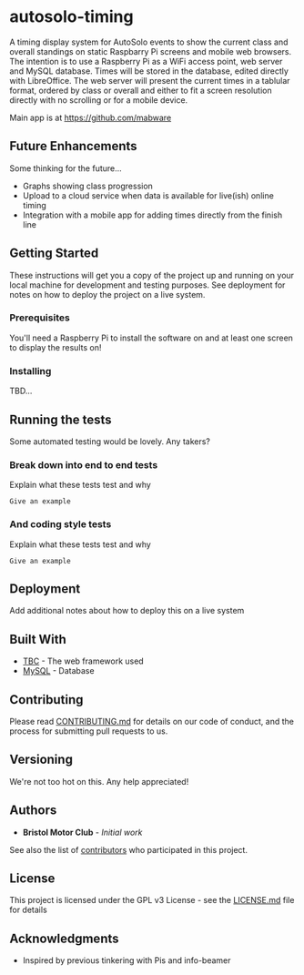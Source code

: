 # autosolo-timing
A timing display system for AutoSolo events to show the current class and overall standings on static Raspbarry Pi screens and mobile web browsers.  The intention is to use a Raspberry Pi as a WiFi access point, web server and MySQL database.  Times will be stored in the database, edited directly with LibreOffice.  The web server will present the current times in a tablular format, ordered by class or overall and either to fit a screen resolution directly with no scrolling or for a mobile device.

Main app is at https://github.com/mabware

## Future Enhancements

Some thinking for the future...
* Graphs showing class progression
* Upload to a cloud service when data is available for live(ish) online timing
* Integration with a mobile app for adding times directly from the finish line

## Getting Started

These instructions will get you a copy of the project up and running on your local machine for development and testing purposes. See deployment for notes on how to deploy the project on a live system.

### Prerequisites

You'll need a Raspberry Pi to install the software on and at least one screen to display the results on!

### Installing

TBD...

## Running the tests

Some automated testing would be lovely.  Any takers?

### Break down into end to end tests

Explain what these tests test and why

```
Give an example
```

### And coding style tests

Explain what these tests test and why

```
Give an example
```

## Deployment

Add additional notes about how to deploy this on a live system

## Built With

* [TBC](http://.../) - The web framework used
* [MySQL](https://.../) - Database

## Contributing

Please read [CONTRIBUTING.md](https://github.com/bristolmotorclub/autosolo-timing/blob/master/CONTRIBUTING.md) for details on our code of conduct, and the process for submitting pull requests to us.

## Versioning

We're not too hot on this.  Any help appreciated!

## Authors

* **Bristol Motor Club** - *Initial work*

See also the list of [contributors](https://github.com/bristolmotorclub/autosolo-timing/contributors) who participated in this project.

## License

This project is licensed under the GPL v3 License - see the [LICENSE.md](LICENSE.md) file for details

## Acknowledgments

* Inspired by previous tinkering with Pis and info-beamer
